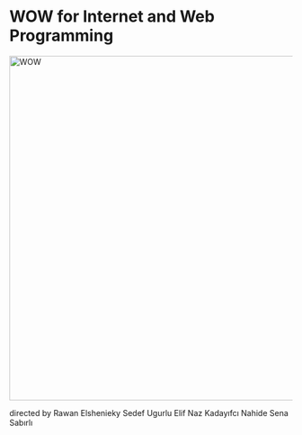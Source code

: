 # WOW for Internet and Web Programming

<img width="612" alt="WOW" src="https://github.com/nsenasabirli/webproject/assets/72200463/2067c2e9-c042-4878-90b7-0fb8181eeb0c">

directed by
Rawan Elshenieky
Sedef Ugurlu
Elif Naz Kadayıfcı
Nahide Sena Sabırlı
